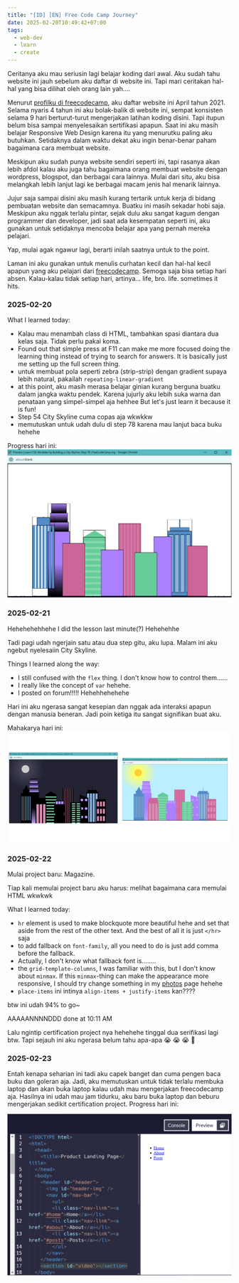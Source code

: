 ```yaml
---
title: "[ID] [EN] Free Code Camp Journey"
date: 2025-02-20T10:49:42+07:00
tags:
  - web-dev
  - learn
  - create
---
```


Ceritanya aku mau seriusin lagi belajar koding dari awal. Aku sudah tahu website ini jauh sebelum aku daftar di website ini. Tapi mari ceritakan hal-hal yang bisa dilihat oleh orang lain yah....

Menurut [profilku di freecodecamp](https://www.freecodecamp.org/satriafii), aku daftar website ini April tahun 2021. Selama nyaris 4 tahun ini aku bolak-balik di website ini, sempat konsisten selama 9 hari berturut-turut mengerjakan latihan koding disini. Tapi itupun belum bisa sampai menyelesaikan sertifikasi apapun. Saat ini aku masih belajar Responsive Web Design karena itu yang menurutku paling aku butuhkan. Setidaknya dalam waktu dekat aku ingin benar-benar paham bagaimana cara membuat website.

Meskipun aku sudah punya website sendiri seperti ini, tapi rasanya akan lebih afdol kalau aku juga tahu bagaimana orang membuat website dengan wordpress, blogspot, dan berbagai cara lainnya. Mulai dari situ, aku bisa melangkah lebih lanjut lagi ke berbagai macam jenis hal menarik lainnya. 

Jujur saja sampai disini aku masih kurang tertarik untuk kerja di bidang pembuatan website dan semacamnya. Buatku ini masih sekadar hobi saja. Meskipun aku nggak terlalu pintar, sejak dulu aku sangat kagum dengan programmer dan developer, jadi saat ada kesempatan seperti ini, aku gunakan untuk setidaknya mencoba belajar apa yang pernah mereka pelajari.

Yap, mulai agak ngawur lagi, berarti inilah saatnya untuk to the point.

Laman ini aku gunakan untuk menulis curhatan kecil dan hal-hal kecil apapun yang aku pelajari dari [freecodecamp](https://www.freecodecamp.org/). Semoga saja bisa setiap hari absen. Kalau-kalau tidak setiap hari, artinya... life, bro. life. sometimes it hits.

### 2025-02-20

What I learned today:
- Kalau mau menambah class di HTML, tambahkan spasi diantara dua kelas saja. Tidak perlu pakai koma.
- Found out that simple press at F11 can make me more focused doing the learning thing instead of trying to search for answers. It is basically just me setting up the full screen thing.
- untuk membuat pola seperti zebra (strip-strip) dengan gradient supaya lebih natural, pakailah `repeating-linear-gradient`
- at this point, aku masih merasa belajar ginian kurang berguna buatku dalam jangka waktu pendek. Karena jujurly aku lebih suka warna dan penataan yang simpel-simpel aja hehhee But let's just learn it because it is fun!
- Step 54 City Skyline cuma copas aja wkwkkw
- memutuskan untuk udah dulu di step 78 karena mau lanjut baca buku hehehe 

Progress hari ini:
![peningkatan hari ini dalam membuat city skyline di freecodecamp](Screenshot-2025-02-20-113513.png)

### 2025-02-21

Hehehehehhehe I did the lesson last minute(?) Hehehehhe

Tadi pagi udah ngerjain satu atau dua step gitu, aku lupa. Malam ini aku ngebut nyelesaiin City Skyline.

Things I learned along the way:
- I still confused with the `flex` thing. I don't know how to control them......
- I really like the concept of `var` hehehe.
- I posted on forum!!!!! Hehehhehehehe

Hari ini aku ngerasa sangat kesepian dan nggak ada interaksi apapun dengan manusia beneran. Jadi poin ketiga itu sangat signifikan buat aku.

Mahakarya hari ini:
![City Skyline Finished hehehe](city-skyline-finished.png)


### 2025-02-22

Mulai project baru: Magazine.

Tiap kali memulai project baru aku harus: melihat bagaimana cara memulai HTML wkwkwk 

What I learned today:
- `hr` element is used to make blockquote more beautiful hehe and set that aside from the rest of the other text. And the best of all it is just `</hr>` saja
- to add fallback on `font-family`, all you need to do is just add comma before the fallback. 
- Actually, I don't know what fallback font is........
- the `grid-template-columns`, I was familiar with this, but I don't know about `minmax`. If this `minmax`-thing can make the appearance more responsive, I should try change something in my [photos](/photos/) page hehehe
- `place-items` ini intinya `align-items + justify-items` kan????


btw ini udah 94% to go~ 

AAAAANNNNDDD done at 10:11 AM

Lalu ngintip certification project nya hehehehe tinggal dua serifikasi lagi btw. Tapi sejauh ini aku ngerasa belum tahu apa-apa :sob: :sob: :sob: :pray:


### 2025-02-23

Entah kenapa seharian ini tadi aku capek banget dan cuma pengen baca buku dan goleran aja. Jadi, aku memutuskan untuk tidak terlalu membuka laptop dan akan buka laptop kalau udah mau mengerjakan freecodecamp aja. Hasilnya ini udah mau jam tidurku, aku baru buka laptop dan beburu mengerjakan sedikit certification project. Progress hari ini:

![Progress certification Project hari ini](Screenshot_2025-02-23_204616.png)